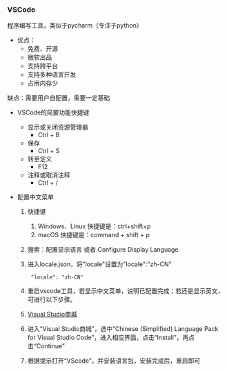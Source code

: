 ### VSCode ###

程序编写工具，类似于pycharm（专注于python）

- 优点：
	- 免费、开源
	- 微软出品
	- 支持跨平台
	- 支持多种语言开发
	- 占用内存少

缺点：需要用户自配置，需要一定基础

- VSCode的简要功能快捷键
	- 显示或关闭资源管理器
		-  Ctrl + B 
	-  保存
		-  Ctrl + S 
	- 转至定义
		- F12	
	- 注释或取消注释
		- Ctrl + /


- 配置中文菜单
	1. 快捷键
		1. Windows、Linux 快捷键是：ctrl+shift+p
		2. macOS 快捷键是：command + shift + p
	2. 搜索：配置显示语言 或者 Configure Display Language
	3. 进入locale.json，将"locale"设置为"locale":"zh-CN"

			"locale": "zh-CN"
	4. 重启vscode工具，若显示中文菜单，说明已配置完成；若还是显示英文，可进行以下步骤。
	5. [Visual Studio商城](https://marketplace.visualstudio.com/search?target=VSCode&category=Language%20Packs&sortBy=Downloads)
	6. 进入“Visual Studio商城”，选中“Chinese (Simplified) Language Pack for Visual Studio Code”，进入相应界面，点击“Install”，再点击“Continue”
	7. 根据提示打开“VScode”，并安装语言包，安装完成后，重启即可
